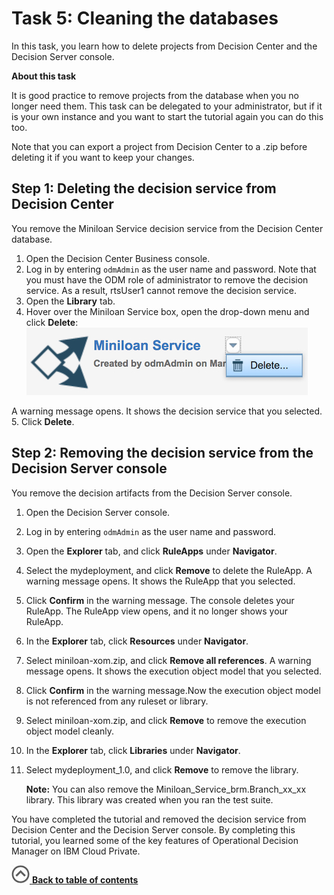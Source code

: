 # Task 5: Cleaning the databases

In this task, you learn how to delete projects from Decision Center and the Decision Server console.

**About this task**

It is good practice to remove projects from the database when you no longer need them. This task can be delegated to your administrator, but if it is your own instance and you want to start the tutorial again you can do this too.

Note that you can export a project from Decision Center to a .zip before deleting it if you want to keep your changes.

## Step 1: Deleting the decision service from Decision Center 

You remove the Miniloan Service decision service from the Decision Center database.

1.   Open the Decision Center Business console.
2.  Log in by entering `odmAdmin` as the user name and password. Note that you must have the ODM role of administrator to remove the decision service. As a result, rtsUser1 cannot remove the decision service.
3.  Open the **Library** tab.
4.  Hover over the Miniloan Service box, open the drop-down menu and click **Delete**:![Image shows the drop-down menu](../gs_images/scrn_delete_decision_service.jpg)

A warning message opens. It shows the decision service that you selected.
5.  Click **Delete**.

## Step 2: Removing the decision service from the Decision Server console

You remove the decision artifacts from the Decision Server console.

1.   Open the Decision Server console. 
2.  Log in by entering `odmAdmin` as the user name and password.
3.   Open the **Explorer** tab, and click **RuleApps** under **Navigator**. 
4.   Select the mydeployment, and click **Remove** to delete the RuleApp. A warning message opens. It shows the RuleApp that you selected.
5.   Click **Confirm** in the warning message. The console deletes your RuleApp. The RuleApp view opens, and it no longer shows your RuleApp.
6.  In the **Explorer** tab, click **Resources** under **Navigator**.
7.  Select miniloan-xom.zip, and click **Remove all references**. A warning message opens. It shows the execution object model that you selected.
8.  Click **Confirm** in the warning message.Now the execution object model is not referenced from any ruleset or library.
9.  Select miniloan-xom.zip, and click **Remove** to remove the execution object model cleanly.
10. In the **Explorer** tab, click **Libraries** under **Navigator**.
11. Select mydeployment\_1.0, and click **Remove** to remove the library. 

    **Note:** You can also remove the Miniloan\_Service\_brm.Branch\_xx\_xx library. This library was created when you ran the test suite.


You have completed the tutorial and removed the decision service from Decision Center and the Decision Server console. By completing this tutorial, you learned some of the key features of Operational Decision Manager on IBM Cloud Private.

[![](../gs_images/home.jpg) **Back to table of contents**](../README.md)

